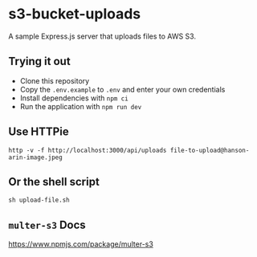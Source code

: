 # s3-bucket-uploads

A sample Express.js server that uploads files to AWS S3.

## Trying it out

- Clone this repository
- Copy the `.env.example` to `.env` and enter your own credentials
- Install dependencies with `npm ci`
- Run the application with `npm run dev`

## Use HTTPie

```shell
http -v -f http://localhost:3000/api/uploads file-to-upload@hanson-arin-image.jpeg
```

## Or the shell script

```shell
sh upload-file.sh
```

## `multer-s3` Docs

https://www.npmjs.com/package/multer-s3
